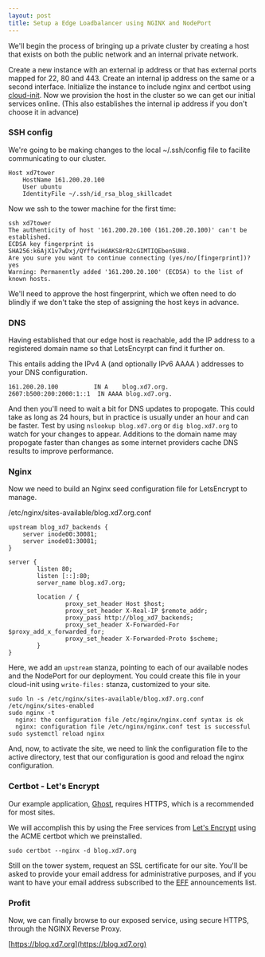 ```yaml
---
layout: post
title: Setup a Edge Loadbalancer using NGINX and NodePort
---
```


We'll begin the process of bringing up a private cluster by creating a host that exists on both the public network and an internal private network.

Create a new instance with an external ip address or that has external ports mapped for 22, 80 and 443.  Create an internal ip address on the same or a second interface.
Initialize the instance to include nginx and certbot using [cloud-init](https://github.com/iweave/xd7k8s/blob/main/cloud-init/cloud-init-ubuntu2404-proxy-xd7tower.yaml).
Now we provision the host in the cluster so we can get our initial services online. (This also establishes the internal ip address if you don't choose it in advance)


### SSH config

We're going to be making changes to the local ~/.ssh/config file to facilite communicating to our cluster.

```
Host xd7tower
    HostName 161.200.20.100
    User ubuntu
    IdentityFile ~/.ssh/id_rsa_blog_skillcadet
```

Now we ssh to the tower machine for the first time:

```
ssh xd7tower
The authenticity of host '161.200.20.100 (161.200.20.100)' can't be established.
ECDSA key fingerprint is SHA256:k6AjX1v7wDxj/QYffwiHdAKS8rR2cGIMTIQEben5UH8.
Are you sure you want to continue connecting (yes/no/[fingerprint])? yes
Warning: Permanently added '161.200.20.100' (ECDSA) to the list of known hosts.
```

We'll need to approve the host fingerprint, which we often need to do blindly if we don't take the step of assigning the host keys in advance.

### DNS

Having established that our edge host is reachable, add the IP address to a registered domain name so that LetsEncyrpt can find it further on.

This entails adding the IPv4 A (and optionally IPv6 AAAA ) addresses to your DNS configuration.

```
161.200.20.100          IN A    blog.xd7.org.
2607:b500:200:2000:1::1  IN AAAA blog.xd7.org.
```

And then you'll need to wait a bit for DNS updates to propogate. This could take as long as 24 hours, but in practice is usually under an hour and can be faster. Test by using `nslookup blog.xd7.org` or `dig blog.xd7.org` to watch for your changes to appear.  Additions to the domain name may propogate faster than changes as some internet providers cache DNS results to improve performance.

### Nginx 

Now we need to build an Nginx seed configuration file for LetsEncrypt to manage.

/etc/nginx/sites-available/blog.xd7.org.conf
```
upstream blog_xd7_backends {
    server inode00:30081;
    server inode01:30081;
}

server {
        listen 80;
        listen [::]:80;
        server_name blog.xd7.org;

        location / {
                proxy_set_header Host $host;
                proxy_set_header X-Real-IP $remote_addr;
                proxy_pass http://blog_xd7_backends;
                proxy_set_header X-Forwarded-For $proxy_add_x_forwarded_for;
                proxy_set_header X-Forwarded-Proto $scheme;
        }
}
```
Here, we add an `upstream` stanza, pointing to each of our available nodes and the NodePort for our deployment. You could create this file in your cloud-init using `write-files:` stanza, customized to your site.

```
sudo ln -s /etc/nginx/sites-available/blog.xd7.org.conf /etc/nginx/sites-enabled
sudo nginx -t
  nginx: the configuration file /etc/nginx/nginx.conf syntax is ok
  nginx: configuration file /etc/nginx/nginx.conf test is successful
sudo systemctl reload nginx
```

And, now, to activate the site, we need to link the configuration file to the active directory, test that our configuration is good and reload the nginx configuration.

### Certbot - Let's Encrypt

Our example application, [Ghost](https://ghost.org), requires HTTPS, which is a recommended for most sites.

We will accomplish this by using the Free services from [Let's Encrypt](https://letsencrypt.org) using the ACME certbot which we preinstalled.

```
sudo certbot --nginx -d blog.xd7.org
```
Still on the tower system, request an SSL certificate for our site.  You'll be asked to provide your email address for administrative purposes, and if you want to have your email address subscribed to the [EFF](https://www.eff.org) announcements list.

### Profit

Now, we can finally browse to our exposed service, using secure HTTPS, through the NGINX Reverse Proxy.

[https://blog.xd7.org](https://blog.xd7.org)

